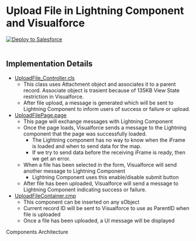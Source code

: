 # Upload File in Lightning Component and Visualforce


<a href="https://githubsfdeploy.herokuapp.com?owner=jrattanpal&repo=Blog-LC-VF-UploadFile.git">
  <img alt="Deploy to Salesforce" src="https://raw.githubusercontent.com/afawcett/githubsfdeploy/master/deploy.png">
</a>
<br/><br/>


## Implementation Details


* [UploadFile_Controller.cls](https://github.com/jrattanpal/Blog-LC-VF-UploadFile/blob/master/src/classes/UploadFile_Controller.cls)
    * This class uses Attachment object and associates it to a parent record. Associate object is trasient because of 135KB View State restriction in Visualforce.
    * After file upload, a message is generated which will be sent to Lightning Component to inform users of success or failure or upload.
* [UploadFilePage.page](https://github.com/jrattanpal/Blog-LC-VF-UploadFile/blob/master/src/pages/UploadFilePage.page)
    * This page will exchange messages with Lightning Component
    * Once the page loads, Visualforce sends a message to the Lightning component that the page was successfully loaded.
        * The Lightning component has no way to know when the iFrame is loaded and when to send data for the map.
        * If we try to send data before the receiving iFrame is ready, then we get an error.
    * When a file has been selected in the form, Visualforce will send another message to Lightning Component
        * Lightning Component uses this enable/disable submit button
    * After file has been uploaded, Visualforce will send a message to Lightning Component indicating success or failure.
* [UploadFileContainer.cmp](https://github.com/jrattanpal/Blog-LC-VF-UploadFile/blob/master/src/aura/UploadFileContainer/UploadFileContainer.cmp)
    * This component can be inserted on any sObject
    * Current record ID will be sent to Visualforce to use as ParentID when file is uploaded
    * Once a file has been uploaded, a UI message will be displayed

Components Architecture